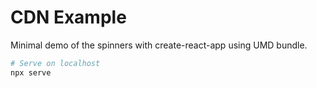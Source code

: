 # CDN Example

Minimal demo of the spinners with create-react-app using UMD bundle.

```sh
# Serve on localhost
npx serve
```
